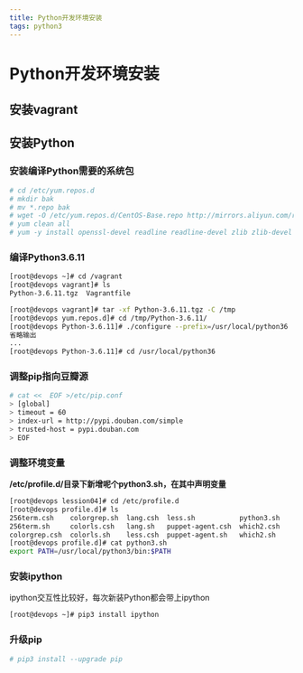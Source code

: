 ```yaml
---
title: Python开发环境安装
tags: python3 
---
```


# Python开发环境安装

## 安装vagrant

## 安装Python

### 安装编译Python需要的系统包
```bash
# cd /etc/yum.repos.d
# mkdir bak
# mv *.repo bak
# wget -O /etc/yum.repos.d/CentOS-Base.repo http://mirrors.aliyun.com/repo/Centos-7.repo
# yum clean all 
# yum -y install openssl-devel readline readline-devel zlib zlib-devel sqllite sqlite-devel

```

### 编译Python3.6.11
```bash
[root@devops ~]# cd /vagrant
[root@devops vagrant]# ls
Python-3.6.11.tgz  Vagrantfile

[root@devops vagrant]# tar -xf Python-3.6.11.tgz -C /tmp
[root@devops yum.repos.d]# cd /tmp/Python-3.6.11/
[root@devops Python-3.6.11]# ./configure --prefix=/usr/local/python36  && make && make install
省略输出
...
[root@devops Python-3.6.11]# cd /usr/local/python36

```

### 调整pip指向豆瓣源
```bash
# cat <<  EOF >/etc/pip.conf
> [global]
> timeout = 60
> index-url = http://pypi.douban.com/simple
> trusted-host = pypi.douban.com
> EOF
```

### 调整环境变量
__/etc/profile.d/目录下新增呢个python3.sh，在其中声明变量__
```bash
[root@devops lession04]# cd /etc/profile.d
[root@devops profile.d]# ls
256term.csh    colorgrep.sh  lang.csh  less.sh           python3.sh
256term.sh     colorls.csh   lang.sh   puppet-agent.csh  which2.csh
colorgrep.csh  colorls.sh    less.csh  puppet-agent.sh   which2.sh
[root@devops profile.d]# cat python3.sh 
export PATH=/usr/local/python3/bin:$PATH
```

### 安装ipython
ipython交互性比较好，每次新装Python都会带上ipython

```bash
[root@devops ~]# pip3 install ipython

```

### 升级pip
```bash
# pip3 install --upgrade pip
```